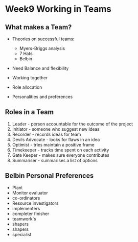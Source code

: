 # Week9 Working in Teams

## What makes a Team?

- Theories on successful teams:

  - Myers-Briggs analysis
  - 7 Hats
  - Belbin

- Need Balance and flexibility
- Working together
- Role allocation
- Personalities and preferences

## Roles in a Team

1. Leader - person accountable for the outcome of the project
2. Initiator - someone who suggest new ideas
3. Recorder - records ideas for team
4. Devils Advocate - looks for flaws in an idea
5. Optimist - tries maintain a positive frame
6. Timekeeper - tracks time spent on each activity
7. Gate Keeper - makes sure everyone contributes
8. Summariser - summarises a list of options

## Belbin Personal Preferences

- Plant
- Monitor evaluator
- co-ordinators
- Resource investigators
- implementers
- completer finisher
- teamwork's
- shapers
- shapers
- specialist
